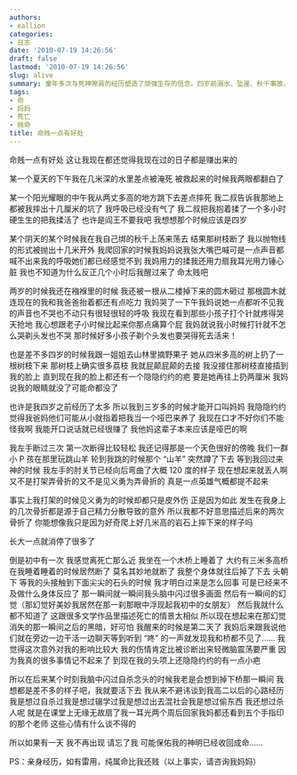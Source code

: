 ```yaml
---
authors:
- eallion
categories:
- 日志
date: '2010-07-19 14:26:56'
draft: false
lastmod: '2010-07-19 14:26:56'
slug: alive
summary: 童年多次与死神擦肩的经历塑造了顽强生存的信念。四岁前溺水、坠崖、秋千事故、圆木砸伤等濒死体验，以及后续骨折、坠桥等意外，让作者深刻体会到生命的脆弱与坚韧。这些创伤虽留下身体伤痕与记忆缺失，却反向强化了活下去的意志，甚至抵消了后来的自杀念头。命贱反而成了活下去的理由，每一刻都像是赚来的时光。
tags:
- 命
- 妈妈
- 死亡
- 贱命
title: 命贱一点有好处
---
```

命贱一点有好处
这让我现在都还觉得我现在过的日子都是赚出来的

某一个夏天的下午我在几米深的水里差点被淹死
被救起来的时候我两眼都翻白了

某一个阳光耀眼的中午我从两丈多高的地方跳下去差点摔死
我二叔告诉我那地上都被我摔出十几厘米的坑了
我呼吸已经没有气了
我二叔把我抱着揉了一个多小时硬生生的把我揉活了
也许是阎王不要我吧
我想想那个时候应该是四岁

某个阴天的某个时候我在我自己绑的秋千上荡来荡去
结果那树枝断了
我以抛物线的形式被抛出十几米开外
我爬回家的时候我妈妈说我张大嘴巴喊可是一点声音都喊不出来我的呼吸她们都已经感觉不到
我妈用力的揉我还用力扇我耳光用力锤心脏
我也不知道为什么反正几个小时后我醒过来了
命太贱吧

两岁的时候我还在襁褓里的时候
我还被一根从二楼掉下来的圆木砸过
那根圆木就连现在的我和我爸爸抬着都还有点吃力
我妈哭了一下午我妈说她一点都听不见我的声音也不哭也不动只有很轻很轻的呼吸
我现在看到那些小孩子打个针就疼得哭天抢地
我心想跟老子小时候比起来你那点痛算个屁
我妈就说我小时候打针就不怎么哭剃头发也不哭
那时候好多小孩子剃个头发也要哭得死去活来！

也是差不多四岁的时候我跟一姐姐去山林里摘野果子
她从四米多高的树上扔了一根树枝下来
那树枝上确实很多荔枝
我就屁颠屁颠的去接
我没接住那树枝直接插到我的脸上
直到现在我的脸上都还有一个隐隐约约的疤
要是她再往上扔两厘米
我妈说我的眼睛就没了可能命都没了

也许是我四岁之前经历了太多
所以我到三岁多的时候才能开口叫妈妈
我隐隐约约觉得我爸妈他们可能从小就指着把我当一个哑巴来养了
我现在口才不好你们不能怪我啊
我能开口说话就已经很赚了
我他妈这辈子本来应该是哑巴的啊

我左手断过三次
第一次断得比较轻松
我还记得那是一个天色很好的傍晚
我们一群小 P 孩在那里玩跳山羊
轮到我跳的时候那个 “山羊” 突然蹲了下去
等到我回过来神的时候
我左手的肘关节已经向后弯曲了大概 120 度的样子
现在想起来就丢人啊
又不是打架弄骨折的又不是见义勇为弄骨折的
真是一点英雄气概都提不起来

事实上我打架的时候见义勇为的时候却都只是皮外伤
正是因为如此
发生在我身上的几次骨折都是源于自己精力分散导致的意外
所以我都不好意思描述后来的两次骨折了
你能想像我只是因为好奇爬上好几米高的岩石上摔下来的样子吗

长大一点就消停了很多了

倒是初中有一次
我感觉离死亡那么近
我坐在一个木桥上睡着了
大约有三米多高桥在我睡着睡着的时候居然断了
莫名其妙地就断了
我整个身体就往后掉了下去
头朝下
等我的头接触到下面尖尖的石头的时候
我才明白过来是怎么回事
可是已经来不及做什么身体反应了
那一瞬间就一瞬间我头脑中闪过很多画面
然后有一瞬间的幻觉（那幻觉好美妙我居然在那一刹那眼中浮现起我初中的女朋友）
然后我就什么都不知道了
这跟很多文学作品里描述死亡的情景太相似
所以现在想起来在那幻觉消失的那一瞬间之后的黑暗，好可怕
我醒来的时候是第二天了
我妈后来跟我说他们就在旁边一边干活一边聊天等到听到 “咚” 的一声就发现我和桥都不见了……
我觉得这次意外对我的影响比较大
我的伤情肯定比被诊断出来轻微脑震荡要严重
因为我真的很多事情记不起来了
到现在我的头项上还隐隐约约的有一点小疤

所以在后来某个时刻我脑中闪过自杀念头的时候我老是会想到掉下桥那一瞬间
我想都是差不多的样子吧，我就要活下去
我从来不避讳谈到我高二以后的心路经历
我是想过自杀过我是想过辍学过我是想过出去混社会我是想过偷东西
我还想过杀人呢
就是在课堂上无缘无故扇了我一耳光两个周后回家我妈都还看到五个手指印的那个老师
这些心情有什么谈不得的

所以如果有一天
我不再出现
请忘了我
可能保佑我的神明已经收回成命……

PS：亲身经历，如有雷用，纯属命比我还贱（以上事实，请咨询我妈妈）